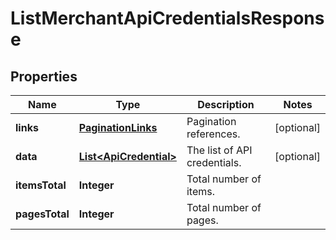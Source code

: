 

# ListMerchantApiCredentialsResponse


## Properties

| Name | Type | Description | Notes |
|------------ | ------------- | ------------- | -------------|
|**links** | [**PaginationLinks**](PaginationLinks.md) | Pagination references. |  [optional] |
|**data** | [**List&lt;ApiCredential&gt;**](ApiCredential.md) | The list of API credentials. |  [optional] |
|**itemsTotal** | **Integer** | Total number of items. |  |
|**pagesTotal** | **Integer** | Total number of pages. |  |



